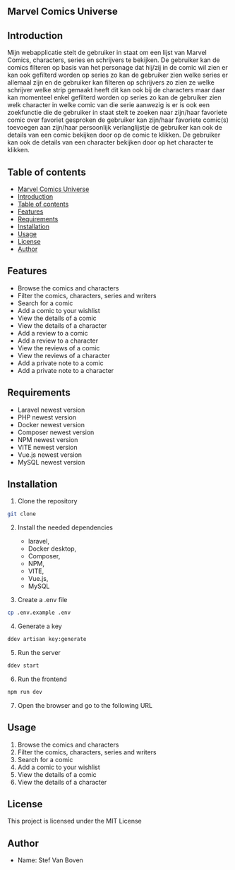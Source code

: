## Marvel Comics Universe

## Introduction
Mijn webapplicatie stelt de gebruiker in staat om een lijst van Marvel Comics, characters, series en schrijvers te bekijken. De gebruiker kan de comics filteren op basis van het personage dat hij/zij in de comic wil zien er kan ook gefilterd worden op series zo kan de gebruiker zien welke series er allemaal zijn en de gebruiker kan filteren op schrijvers zo zien ze welke schrijver welke strip gemaakt heeft dit kan ook bij de characters maar daar kan momenteel enkel gefilterd worden op series zo kan de gebruiker zien welk character in welke comic van die serie aanwezig is er is ook een zoekfunctie die de gebruiker in staat stelt te zoeken naar zijn/haar favoriete comic over favoriet gesproken de gebruiker kan zijn/haar favoriete comic(s) toevoegen aan zijn/haar persoonlijk verlanglijstje de gebruiker kan ook de details van een comic bekijken door op de comic te klikken. De gebruiker kan ook de details van een character bekijken door op het character te klikken.

## Table of contents
- [Marvel Comics Universe](#marvel-comics-universe)
- [Introduction](#introduction)
- [Table of contents](#table-of-contents)
- [Features](#features)
- [Requirements](#requirements)
- [Installation](#installation)
- [Usage](#usage)
- [License](#license)
- [Author](#author)
  
## Features
- Browse the comics and characters
- Filter the comics, characters, series and writers
- Search for a comic
- Add a comic to your wishlist
- View the details of a comic
- View the details of a character
- Add a review to a comic
- Add a review to a character
- View the reviews of a comic
- View the reviews of a character
- Add a private note to a comic
- Add a private note to a character

## Requirements
- Laravel newest version
- PHP newest version
- Docker newest version
- Composer newest version
- NPM newest version
- VITE newest version
- Vue.js newest version
- MySQL newest version


## Installation
1. Clone the repository
```bash
git clone
```
2. Install the needed dependencies
   - laravel, 
   - Docker desktop,
   - Composer,
   - NPM,
   - VITE,
   - Vue.js,
   - MySQL

3. Create a .env file
```bash
cp .env.example .env
```
4. Generate a key
```bash
ddev artisan key:generate
```
5. Run the server
```bash
ddev start
```
6. Run the frontend
```bash
npm run dev
```
7. Open the browser and go to the following URL

## Usage
1. Browse the comics and characters
2. Filter the comics, characters, series and writers
3. Search for a comic
4. Add a comic to your wishlist
5. View the details of a comic
6. View the details of a character
   
## License
This project is licensed under the MIT License

## Author
- Name: Stef Van Boven